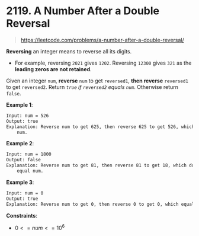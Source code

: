 # 2119. A Number After a Double Reversal

> <https://leetcode.com/problems/a-number-after-a-double-reversal/>

**Reversing** an integer means to reverse all its digits.

- For example, reversing `2021` gives `1202`. Reversing `12300` gives `321` as
  the **leading zeros are not retained**.

Given an integer `num`, **reverse** `num` to get `reversed1`, **then reverse**
`reversed1` to get `reversed2`. Return *`true` if `reversed2` equals `num`*.
Otherwise return `false`.

**Example 1**:

```txt
Input: num = 526
Output: true
Explanation: Reverse num to get 625, then reverse 625 to get 526, which equals
    num.
```

**Example 2**:

```txt
Input: num = 1800
Output: false
Explanation: Reverse num to get 81, then reverse 81 to get 18, which does not
    equal num.
```

**Example 3**:

```txt
Input: num = 0
Output: true
Explanation: Reverse num to get 0, then reverse 0 to get 0, which equals num.
```

**Constraints**:

- $0 <= num <= 10^6$
